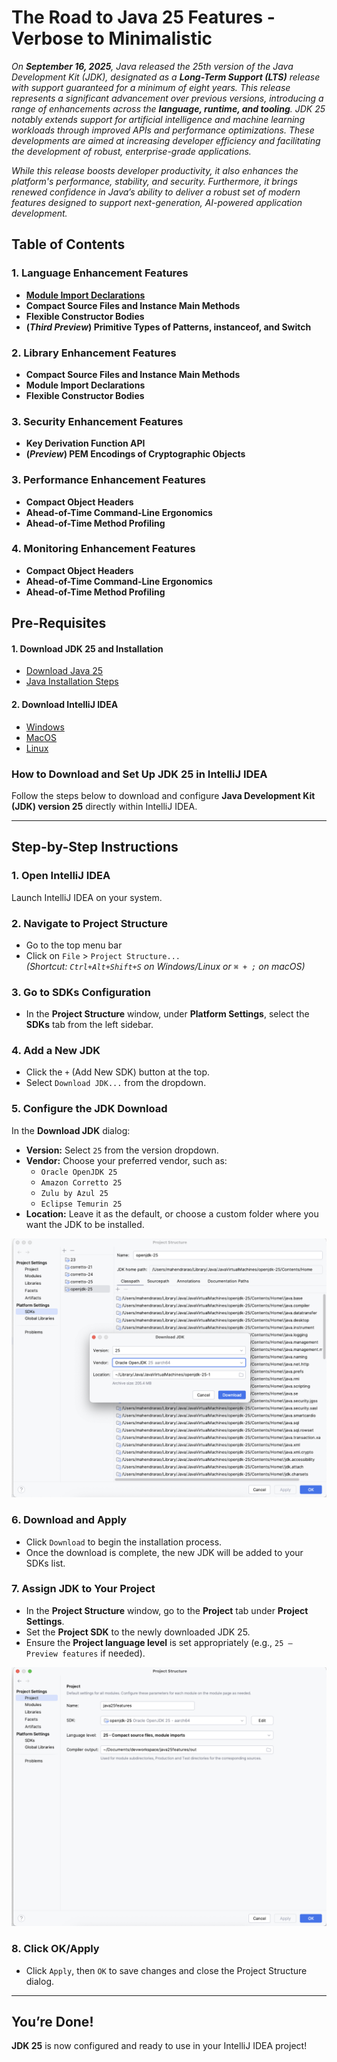 # The Road to Java 25 Features - Verbose to Minimalistic

_On **September 16, 2025**, Java released the 25th version of the Java Development Kit (JDK), designated as
a **Long-Term Support (LTS)** release with support guaranteed for a minimum of eight years.
This release represents a significant advancement over previous versions, introducing a range of enhancements across
the **language, runtime, and tooling**.
JDK 25 notably extends support for artificial intelligence and machine learning workloads through improved APIs and
performance optimizations. These developments are aimed at increasing developer efficiency and facilitating the
development of robust, enterprise-grade applications._

_While this release boosts developer productivity, it also enhances the platform's performance, stability, and security.
Furthermore, it brings renewed confidence in Java’s ability to deliver a robust set of modern features designed to
support next-generation, AI-powered application development._

## Table of Contents

### 1. Language Enhancement Features

- [**Module Import Declarations**](moduleimportdeclarations.md)
- **Compact Source Files and Instance Main Methods**
- **Flexible Constructor Bodies**
- **(_Third Preview_) Primitive Types of Patterns, instanceof, and Switch**

### 2. Library Enhancement Features

- **Compact Source Files and Instance Main Methods**
- **Module Import Declarations**
- **Flexible Constructor Bodies**

### 3. Security Enhancement Features

- **Key Derivation Function API**
- **(_Preview_) PEM Encodings of Cryptographic Objects**

### 3. Performance Enhancement Features

- **Compact Object Headers**
- **Ahead-of-Time Command-Line Ergonomics**
- **Ahead-of-Time Method Profiling**

### 4. Monitoring Enhancement Features

- **Compact Object Headers**
- **Ahead-of-Time Command-Line Ergonomics**
- **Ahead-of-Time Method Profiling**

## Pre-Requisites

#### 1. Download **JDK 25** and Installation

- [Download Java 25](https://www.oracle.com/in/java/technologies/downloads/)
- [Java Installation Steps](https://docs.oracle.com/en/java/javase/25/install/overview-jdk-installation.html)

#### 2. Download IntelliJ IDEA

- [Windows](https://www.jetbrains.com/idea/download?section=windows)
- [MacOS](https://www.jetbrains.com/idea/download/?section=mac)
- [Linux](https://www.jetbrains.com/idea/download/?section=linux)

### How to Download and Set Up **JDK 25** in IntelliJ IDEA

Follow the steps below to download and configure **Java Development Kit (JDK) version 25** directly within IntelliJ IDEA.

---

## Step-by-Step Instructions

### 1. **Open IntelliJ IDEA**
Launch IntelliJ IDEA on your system.

### 2. **Navigate to Project Structure**
- Go to the top menu bar
- Click on `File` > `Project Structure...`  
  *(Shortcut: `Ctrl+Alt+Shift+S` on Windows/Linux or `⌘ + ;` on macOS)*

### 3. **Go to SDKs Configuration**
- In the **Project Structure** window, under **Platform Settings**, select the **SDKs** tab from the left sidebar.

### 4. **Add a New JDK**
- Click the `+` (Add New SDK) button at the top.
- Select `Download JDK...` from the dropdown.

### 5. **Configure the JDK Download**
In the **Download JDK** dialog:
- **Version:** Select `25` from the version dropdown.
- **Vendor:** Choose your preferred vendor, such as:
    - `Oracle OpenJDK 25`
    - `Amazon Corretto 25`
    - `Zulu by Azul 25`
    - `Eclipse Temurin 25`
- **Location:** Leave it as the default, or choose a custom folder where you want the JDK to be installed.

![JDK25 Download](JDK25Download.png)

### 6. **Download and Apply**
- Click `Download` to begin the installation process.
- Once the download is complete, the new JDK will be added to your SDKs list.

### 7. **Assign JDK to Your Project**
- In the **Project Structure** window, go to the **Project** tab under **Project Settings**.
- Set the **Project SDK** to the newly downloaded JDK 25.
- Ensure the **Project language level** is set appropriately (e.g., `25 – Preview features` if needed).

![ProjectJDK25Config.png](ProjectJDK25Config.png)
### 8. **Click OK/Apply**
- Click `Apply`, then `OK` to save changes and close the Project Structure dialog.

---

## You’re Done!
**JDK 25** is now configured and ready to use in your IntelliJ IDEA project!


